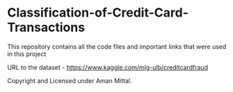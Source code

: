 # Classification-of-Credit-Card-Transactions
This repository contains all the code files and important links that were used in this project

URL to the dataset - https://www.kaggle.com/mlg-ulb/creditcardfraud


Copyright and Licensed under Aman Mittal.
